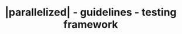---
tags: guideline_page
title: '|parallelized| - guidelines - testing framework'
layout: "layouts/md-layout.njk"
toc: true
---
